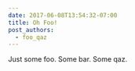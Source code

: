 ```yaml
---
date: 2017-06-08T13:54:32-07:00
title: Oh Foo!
post_authors:
  - foo_qaz
---
```


Just some foo. Some bar. Some qaz.
